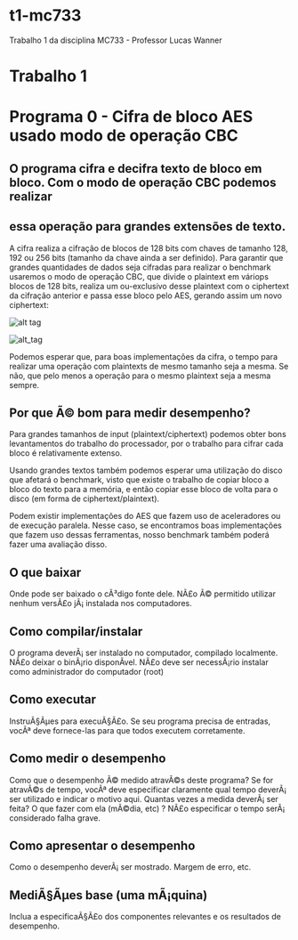 # t1-mc733
Trabalho 1 da disciplina MC733 - Professor Lucas Wanner

# Trabalho 1

# Programa 0 - Cifra de bloco AES usado modo de operação CBC
## O programa cifra e decifra texto de bloco em bloco. Com o modo de operação CBC podemos realizar
## essa operação para grandes extensões de texto.

A cifra realiza a cifração de blocos de 128 bits com chaves de tamanho 128, 192 ou 256 bits (tamanho
da chave ainda a ser definido). Para garantir que grandes quantidades de dados seja cifradas para
realizar o benchmark usaremos o modo de operação CBC, que divide o plaintext em váriops blocos de
128 bits, realiza um ou-exclusivo desse plaintext com o ciphertext da cifração anterior e passa esse
bloco pelo AES, gerando assim um novo ciphertext:

![alt tag](https://upload.wikimedia.org/wikipedia/commons/8/80/CBC_encryption.svg)

![alt_tag](https://upload.wikimedia.org/wikipedia/commons/2/2a/CBC_decryption.svg)

Podemos esperar que, para boas implementações da cifra, o tempo para realizar uma operação com
plaintexts de mesmo tamanho seja a mesma. Se não, que pelo menos a operação para o mesmo plaintext
seja a mesma sempre.

## Por que Ã© bom para medir desempenho?

Para grandes tamanhos de input (plaintext/ciphertext) podemos obter bons levantamentos do trabalho
do processador, por o trabalho para cifrar cada bloco é relativamente extenso.

Usando grandes textos também podemos esperar uma utilização do disco que afetará o benchmark, visto
que existe o trabalho de copiar bloco a bloco do texto para a memória, e então copiar esse bloco de
volta para o disco (em forma de ciphertext/plaintext).

Podem existir implementações do AES que fazem uso de aceleradores ou de execução paralela. Nesse
caso, se encontramos boas implementações que fazem uso dessas ferramentas, nosso benchmark também
poderá fazer uma avaliação disso.

## O que baixar
Onde pode ser baixado o cÃ³digo fonte dele. NÃ£o Ã© permitido utilizar nenhum versÃ£o jÃ¡ instalada
nos computadores.
## Como compilar/instalar
O programa deverÃ¡ ser instalado no computador, compilado localmente. NÃ£o deixar o binÃ¡rio
disponÃ­vel. NÃ£o deve ser necessÃ¡rio instalar como administrador do computador (root)
## Como executar
InstruÃ§Ãµes para execuÃ§Ã£o. Se seu programa precisa de entradas, vocÃª deve fornece-las para que
todos executem corretamente.
## Como medir o desempenho
Como que o desempenho Ã© medido atravÃ©s deste programa? Se for atravÃ©s de tempo, vocÃª deve
especificar claramente qual tempo deverÃ¡ ser utilizado e indicar o motivo aqui. Quantas vezes a
medida deverÃ¡ ser feita? O que fazer com ela (mÃ©dia, etc) ? NÃ£o especificar o tempo serÃ¡
considerado falha grave.
## Como apresentar o desempenho
Como o desempenho deverÃ¡ ser mostrado. Margem de erro, etc. 
## MediÃ§Ãµes base (uma mÃ¡quina)
Inclua a especificaÃ§Ã£o dos componentes relevantes e os resultados de desempenho.
